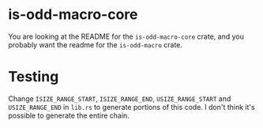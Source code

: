 # is-odd-macro-core
You are looking at the README for the `is-odd-macro-core` crate, and you probably want the readme for the `is-odd-macro` 
crate.

# Testing

Change `ISIZE_RANGE_START`, `ISIZE_RANGE_END`, `USIZE_RANGE_START` and `USIZE_RANGE_END` in `lib.rs` to generate portions
of this code. I don't think it's possible to generate the entire chain.
